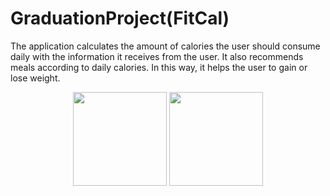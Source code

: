 # GraduationProject(FitCal)
The application calculates the amount of calories the user should consume daily with the information it receives from the user. It also recommends meals according to daily calories. In this way, it helps the user to gain or lose weight.

<p align="center">
  <img src="![image1](https://github.com/kaansimseq/GraduationProject/assets/114625102/509a06f0-ef6c-46f1-94b5-be46b067e6e2)" width="150" />
  <img src="![image2](https://github.com/kaansimseq/GraduationProject/assets/114625102/cbb5c9bb-9530-4a9b-9a8f-5906dd1ec515)" width="150" />
</p>

